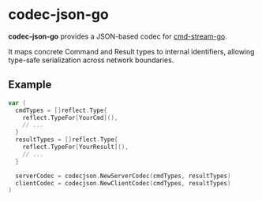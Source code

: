 # codec-json-go

**codec-json-go** provides a JSON-based codec for [cmd-stream-go](https://github.com/cmd-stream/cmd-stream-go).

It maps concrete Command and Result types to internal identifiers,
allowing type-safe serialization across network boundaries.

## Example

```go
var (
  cmdTypes = []reflect.Type{
    reflect.TypeFor[YourCmd](),
    // ...
  }
  resultTypes = []reflect.Type{
    reflect.TypeFor[YourResult](),
    // ...
  }

  serverCodec = codecjson.NewServerCodec(cmdTypes, resultTypes)
  clientCodec = codecjson.NewClientCodec(cmdTypes, resultTypes)
)
```
